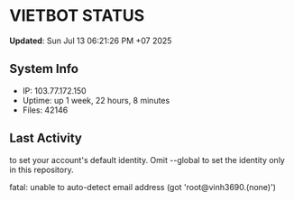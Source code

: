 # VIETBOT STATUS
**Updated**: Sun Jul 13 06:21:26 PM +07 2025

## System Info
- IP: 103.77.172.150
- Uptime: up 1 week, 22 hours, 8 minutes
- Files: 42146

## Last Activity

to set your account's default identity.
Omit --global to set the identity only in this repository.

fatal: unable to auto-detect email address (got 'root@vinh3690.(none)')
